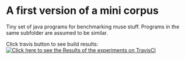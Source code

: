 # A first version of a mini corpus
Tiny set of java programs for benchmarking muse stuff. Programs in the same subfolder are assumed to be similar.

Click travis button to see build results:
[![Click here to see the Results of the experiments on TravisCI](https://travis-ci.org/aas-integraion/mini_corpus.svg?branch=master)](https://travis-ci.org/aas-integraion/mini_corpus)
